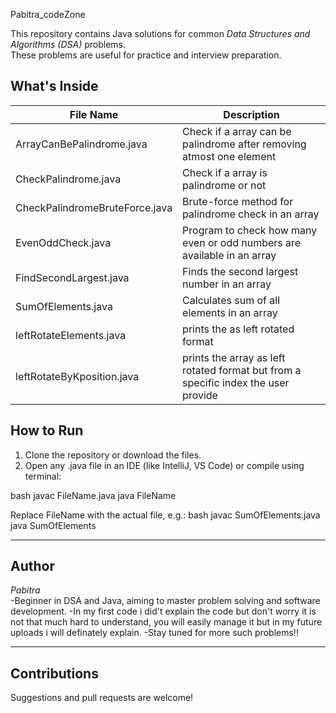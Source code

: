 Pabitra_codeZone

This repository contains Java solutions for common *Data Structures and Algorithms (DSA)* problems.  
These problems are useful for practice and interview preparation.

## What's Inside

| File Name                     | Description                          |
|------------------------------|--------------------------------------|
| ArrayCanBePalindrome.java    | Check if a array can be palindrome after removing atmost one element |
| CheckPalindrome.java         | Check if a array is palindrome or not    |
| CheckPalindromeBruteForce.java| Brute-force method for palindrome check in an array |
| EvenOddCheck.java            | Program to check how many even or odd numbers are available in an array |
| FindSecondLargest.java       | Finds the second largest number in an array |
| SumOfElements.java           | Calculates sum of all elements in an array |
| leftRotateElements.java      | prints the as left rotated format |
| leftRotateByKposition.java   | prints the array as left rotated format but from a specific index the user provide|

## How to Run

1. Clone the repository or download the files.
2. Open any .java file in an IDE (like IntelliJ, VS Code) or compile using terminal:

bash
javac FileName.java
java FileName


Replace FileName with the actual file, e.g.:
bash
javac SumOfElements.java
java SumOfElements


---

## Author
*Pabitra*  
-Beginner in DSA and Java, aiming to master problem solving and software development.
-In my first code i did't explain the code but don't worry it is not that much hard to understand, you will easily manage it but in my future uploads i will definately explain.
-Stay tuned for more such problems!!

---

## Contributions
Suggestions and pull requests are welcome!
